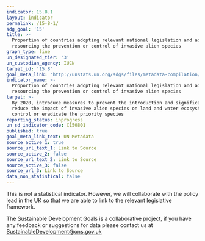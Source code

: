 ```yaml
---
indicator: 15.8.1
layout: indicator
permalink: /15-8-1/
sdg_goal: '15'
title: >-
  Proportion of countries adopting relevant national legislation and adequately
  resourcing the prevention or control of invasive alien species
graph_type: line
un_designated_tier: '3'
un_custodian_agency: IUCN
target_id: '15.8'
goal_meta_link: 'http://unstats.un.org/sdgs/files/metadata-compilation/Metadata-Goal-15.pdf'
indicator_name: >-
  Proportion of countries adopting relevant national legislation and adequately
  resourcing the prevention or control of invasive alien species
target: >-
  By 2020, introduce measures to prevent the introduction and significantly
  reduce the impact of invasive alien species on land and water ecosystems and
  control or eradicate the priority species
reporting_status: inprogress
un_sd_indicator_code: C150801
published: true
goal_meta_link_text: UN Metadata
source_active_1: true
source_url_text_1: Link to Source
source_active_2: false
source_url_text_2: Link to Source
source_active_3: false
source_url_3: Link to Source
data_non_statistical: false
---
```



This is not a statistical indicator. However, we will collaborate with the policy lead in the UK so that we are able to link to the relevant legislative framework.

The Sustainable Development Goals is a collaborative project, if you have any feedback or suggestions for data please contact us at <SustainableDevelopment@ons.gov.uk>  
